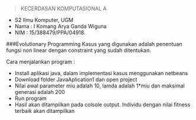 

> KECERDASAN KOMPUTASIONAL A
* S2 Ilmu Komputer, UGM
* Nama  : I Komang Arya Ganda Wiguna
* NIM   : 15/388479/PPA/04918.

###Evolutionary Programming
Kasus yang digunakan adalah penentuan fungsi non linear dengan constraint yang sudah ditentukan.

Cara menjalankan program :
* Install aplikasi java, dalam implementasi kasus menggunakan netbeans
* Download folder JavaAplication1 dan open project
* Nilai awal parameter miu adalah 10, lamda adalah 1*miu dan maksimal generasi adalah 200
* Run program
* Hasil akan ditampilkan pada colsole output. Individu dengan nilai fitness terbaik akan ditampilkan
